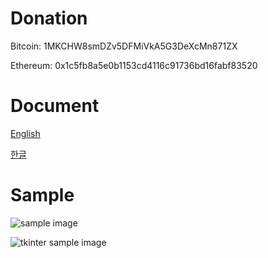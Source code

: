 # Donation
Bitcoin: 1MKCHW8smDZv5DFMiVkA5G3DeXcMn871ZX

Ethereum: 0x1c5fb8a5e0b1153cd4116c91736bd16fabf83520


# Document
[English](https://white.seolpyo.com/entry/148/)

[한글](https://white.seolpyo.com/entry/147/)


# Sample
![sample image](https://github.com/white-seolpyo/seolpyo-mplchart/blob/main/images/sample.gif?raw=true)

![tkinter sample image](https://github.com/white-seolpyo/seolpyo-mplchart/blob/main/images/with%20tkinter.gif?raw=true)
